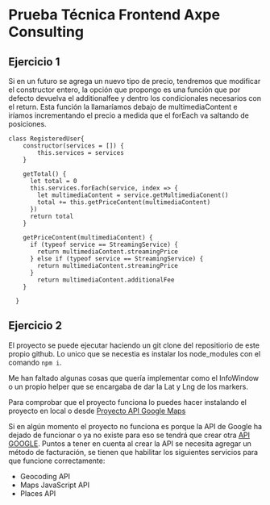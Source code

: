 # Prueba Técnica Frontend Axpe Consulting

## Ejercicio 1
Si en un futuro se agrega un nuevo tipo de precio, tendremos que modificar el constructor entero, la opción que propongo es una función que por defecto devuelva el additionalfee y dentro los condicionales necesarios con el return. Esta función la llamaríamos debajo de multimediaContent e iríamos incrementando el precio a medida que el forEach va saltando de posiciones.

~~~
class RegisteredUser{
    constructor(services = []) {
        this.services = services
    }

    getTotal() {
      let total = 0
      this.services.forEach(service, index => {
        let multimediaContent = service.getMultimediaConent()
        total += this.getPriceContent(multimediaContent)
      })
      return total
    }

    getPriceContent(multimediaContent) {
      if (typeof service == StreamingService) {
        return multimediaContent.streamingPrice
      } else if (typeof service == StreamingService) {
        return multimediaContent.streamingPrice
      }
        return multimediaContent.additionalFee
    }

  }
~~~
## Ejercicio 2
El proyecto se puede ejecutar haciendo un git clone del repositiorio de este propio github. Lo unico que se necestia es instalar los node_modules con el comando `npm i`.

Me han faltado algunas cosas que quería implementar como el InfoWindow o un propio helper que se encargaba de dar la Lat y Lng de los markers.

Para comprobar que el proyecto funciona lo puedes hacer instalando el proyecto en local o desde [Proyecto API Google Maps](https://albertoomartinn.github.io/axpe-consulting/)

Si en algún momento el proyecto no funciona es porque la API de Google ha dejado de funcionar o ya no existe para eso se tendrá que crear otra [API GOOGLE](https://developers.google.com/maps/documentation/javascript/get-api-key).
Puntos a tener en cuenta al crear la API se necesita agregar un método de facturación, se tienen que habilitar los siguientes servicios para que funcione correctamente:
- Geocoding API
- Maps JavaScript API
- Places API
